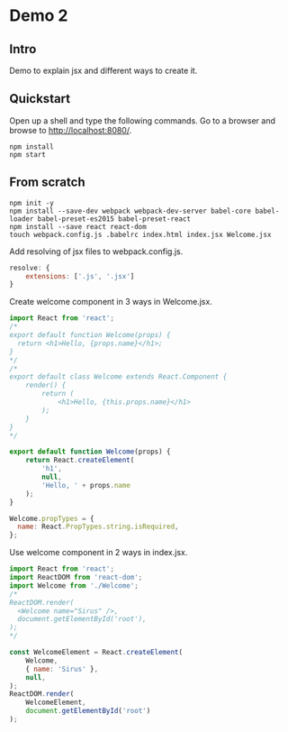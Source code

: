 # Demo 2

## Intro

Demo to explain jsx and different ways to create it.

## Quickstart

Open up a shell and type the following commands.
Go to a browser and browse to [http://localhost:8080/](http://localhost:8080/).

```shell
npm install
npm start
```

## From scratch

```shell
npm init -y
npm install --save-dev webpack webpack-dev-server babel-core babel-loader babel-preset-es2015 babel-preset-react
npm install --save react react-dom
touch webpack.config.js .babelrc index.html index.jsx Welcome.jsx
```

Add resolving of jsx files to webpack.config.js.

```js
resolve: {
    extensions: ['.js', '.jsx']
}
```

Create welcome component in 3 ways in Welcome.jsx.

```jsx
import React from 'react';
/*
export default function Welcome(props) {
  return <h1>Hello, {props.name}</h1>;
}
*/
/*
export default class Welcome extends React.Component {
    render() {
        return (
            <h1>Hello, {this.props.name}</h1>
        );
    }
}
*/

export default function Welcome(props) {
    return React.createElement(
        'h1',
        null,
        'Hello, ' + props.name
    );
}

Welcome.propTypes = {
  name: React.PropTypes.string.isRequired,
};
```

Use welcome component in 2 ways in index.jsx.

```jsx
import React from 'react';
import ReactDOM from 'react-dom';
import Welcome from './Welcome';
/*
ReactDOM.render(
  <Welcome name="Sirus" />,
  document.getElementById('root'),
);
*/

const WelcomeElement = React.createElement(
    Welcome,
    { name: 'Sirus' },
    null,
);
ReactDOM.render(
    WelcomeElement,
    document.getElementById('root')
);
```